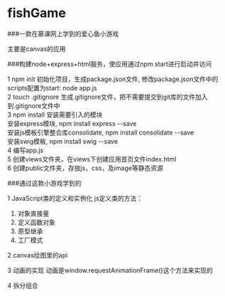 # fishGame


###一款在慕课网上学到的爱心鱼小游戏

主要是canvas的应用


###构建node+express+html服务，使应用通过npm start进行启动并访问

1 npm init 初始化项目，生成package.json文件, 修改package.json文件中的scripts配置为start: node app.js  
2 touch .gitignore 生成.gitignore文件，把不需要提交到git库的文件加入到.gitignore文件中  
3 npm install 安装需要引入的模块  
安装express模块, npm install express --save  
安装js模板引擎整合库consolidate, npm install consolidate --save  
安装swig模板, npm install swig --save  
4 编写app.js  
5 创建views文件夹，在views下创建应用首页文件index.html  
6 创建public文件夹，存放js，css，及image等静态资源


###通过这款小游戏学到的

1 JavaScript类的定义和实例化
js定义类的方法：  
1) 对象直接量
2) 定义函数对象
3) 原型继承
4) 工厂模式


2 canvas绘图里的api


3 动画的实现
动画是window.requestAnimationFrame()这个方法来实现的  


4 拆分组合


